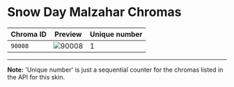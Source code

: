 # Snow Day Malzahar Chromas

| Chroma ID | Preview | Unique number |
|---|---|---|
| `90008` | ![90008](https://raw.communitydragon.org/latest/plugins/rcp-be-lol-game-data/global/default/v1/champion-chroma-images/90/90008.png) | 1 |

---

**Note:** 'Unique number' is just a sequential counter for the chromas listed in the API for this skin.